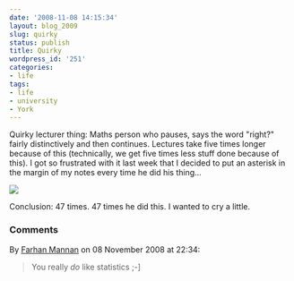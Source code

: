 ```yaml
---
date: '2008-11-08 14:15:34'
layout: blog_2009
slug: quirky
status: publish
title: Quirky
wordpress_id: '251'
categories:
- life
tags:
- life
- university
- York
---
```


Quirky lecturer thing: Maths person who pauses, says the word "right?" fairly
distinctively and then continues. Lectures take five times longer because of
this (technically, we get five times less stuff done because of this). I got
so frustrated with it last week that I decided to put an asterisk in the
margin of my notes every time he did his thing...

[![](http://s3.amazonaws.com/alexmuller/static/blog/2008-11-08-right-thumb.jpg)](http://s3.amazonaws.com/alexmuller/static/blog/2008-11-08-right-small.jpg)

Conclusion: 47 times. 47 times he did this. I wanted to cry a little.

### Comments ###

By [Farhan Mannan](http://disinformatics.com) on 08 November 2008 at 22:34:

> You really <em>do</em> like statistics ;-\]

